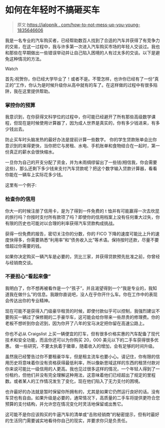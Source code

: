 # 如何在年轻时不搞砸买车

> 原文:[https://jalopnik . com/how-to-not-mess-up-you-young-1835646606](https://jalopnik.com/how-to-not-mess-up-buying-a-car-when-youre-young-1835646606)

我是一名专业的汽车购买者，已经帮助数百人找到了合适的汽车并获得了有竞争力的交易，在这一过程中，我与许多第一次进入汽车购买市场的年轻人交谈过。我也和那些在早期做出一些错误举动并让自己陷入困境的人有过太多的交谈。以下是避免这种情况的方法。

Watch

首先:祝贺你，你已经大学毕业了！或者不是。不管怎样，也许你已经有了一份“真正的”工作，你认为是时候升级你从高中就有的车了。在这样做的过程中有很多陷阱，我在这里提供帮助。

### 掌控你的预算

我意识到，在你获得文科学位的过程中，你可能已经避开了所有那些高级数学课程，但现在是时候使用计算器了，因为成人世界是真实的，你有多少钱进来，有多少钱出去。

防止买车时头脑发热的最好办法是提前计算一些数字。 你的学生贷款账单会比你意识到的来得更快，当你把它与房租、水电、手机账单和食物结合在一起时，第一份真正的薪水会很快缩水。

一旦你为自己的开支分配了资金，并为未雨绸缪留出了一些钱(相信我，你会需要这些)，那么还剩下多少钱来支付汽车贷款呢？把这个数字输入贷款计算器，看看你能在一辆车上实际花多少钱。

这里有一个例子:

### 检查你的信用

你大一的时候注册了信用卡，是为了得到一件免费的 t 恤并有可能赢得一次去坎昆的旅行吗？你按时支付所有款项了吗？即使你的信用档案上没有任何重大过失，你有限的历史也可能对以合理的利率获得汽车贷款构成挑战。

获得一份免费的报告，密切关注你的分数，你的 FICO 下降的速度可能比上升的速度快得多，你需要熟悉“利用率”和“债务收入比”等术语。保持按时还款，尽量不要借超过你需要的钱。

如果你决定购买一辆汽车是必要的，货比三家，并获得贷款预先批准之前，你曾经与经销商交谈。

### 不要担心“看起来像”

我明白了，你不想再被看作是一个“孩子”，并且渴望得到一个“我是专业的，我知道我在做什么”的信息。我跟你直说吧，没人在乎你开什么车。你在工作中的表现会传达出你的专业精神。

现在可能不是获得入门级豪华租赁的时候，即使付款似乎可以控制，我强烈建议不要购买一辆过了保修期的二手豪华车，这可能会给你带来一些昂贵的修理费。你的老板不想听到你会迟到，因为你开了八年的宝马决定把你留在高速公路上。

你也不必从 Craigslist 上买一辆便宜的打车，但有很多价格实惠的汽车配备了现代技术和安全功能，而且你还可以为你购买 20，000 美元以下的二手车获得很多优惠。 做一些研究，不要太执着于徽章，随着收入的增加，会有足够的时间升级。

虽然我已经警告过你不要租豪华车，但是租主流车也要小心。请记住，你有限的信用历史将意味着你没有资格获得最低利率，所以像新思域这样的东西的租赁付款对你来说可能比一级信用的人更高。我也见过很多这样的情况，一个年轻人得到了一份租约，但他们并没有完全理解这种用法，这意味着他们已经超出了规定的里程数。或者某人的工作情况发生了变化，现在他们陷入了无力支付的困境。

也许最好的办法就是暂时保留你所拥有的，尤其是如果它仍然运行良好的话。没有车贷也有自由。如果升级是必要的，通常情况下，高质量的二手车将提供更符合您预算的支付结构，并允许您在情况变化时灵活地保留或出售它。

这可能不是你应该购买的牛逼汽车的清单或“击败经销商”的秘密提示，但有时最好的生活窍门需要诚实地看待你自己的现实，并要求你只是负责任。